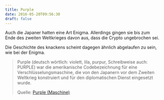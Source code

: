 ```yaml
---
title: Purple
date: 2016-05-20T09:56:30
draft: false
---
```


Auch die Japaner hatten eine Art Enigma. Allerdings gingen sie bis zum Ende
des zweiten Weltkrieges davon aus, dass die Crypto ungebrochen sei.

Die Geschichte des knackens scheint dagegen ähnlich abgelaufen zu sein,
wie bei der Enigma.

> Purple (deutsch wörtlich: violett, lila, purpur, Schreibweise auch:
> PURPLE) war die amerikanische Codebezeichnung für eine
> Verschlüsselungsmaschine, die von den Japanern vor dem Zweiten Weltkrieg
> konstruiert und für den diplomatischen Dienst eingesetzt wurde.
>
> Quelle: [Purple (Maschine)](https://de.wikipedia.org/wiki/Purple_(Maschine))
